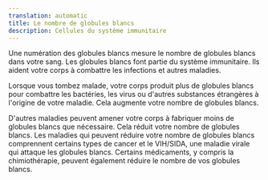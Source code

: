 ```yaml
---
translation: automatic
title: Le nombre de globules blancs
description: Cellules du système immunitaire
---
```


Une numération des globules blancs mesure le nombre de globules blancs dans votre sang. Les globules blancs font partie du système immunitaire. Ils aident votre corps à combattre les infections et autres maladies.

Lorsque vous tombez malade, votre corps produit plus de globules blancs pour combattre les bactéries, les virus ou d'autres substances étrangères à l'origine de votre maladie. Cela augmente votre nombre de globules blancs.

D'autres maladies peuvent amener votre corps à fabriquer moins de globules blancs que nécessaire. Cela réduit votre nombre de globules blancs. Les maladies qui peuvent réduire votre nombre de globules blancs comprennent certains types de cancer et le VIH/SIDA, une maladie virale qui attaque les globules blancs. Certains médicaments, y compris la chimiothérapie, peuvent également réduire le nombre de vos globules blancs.
